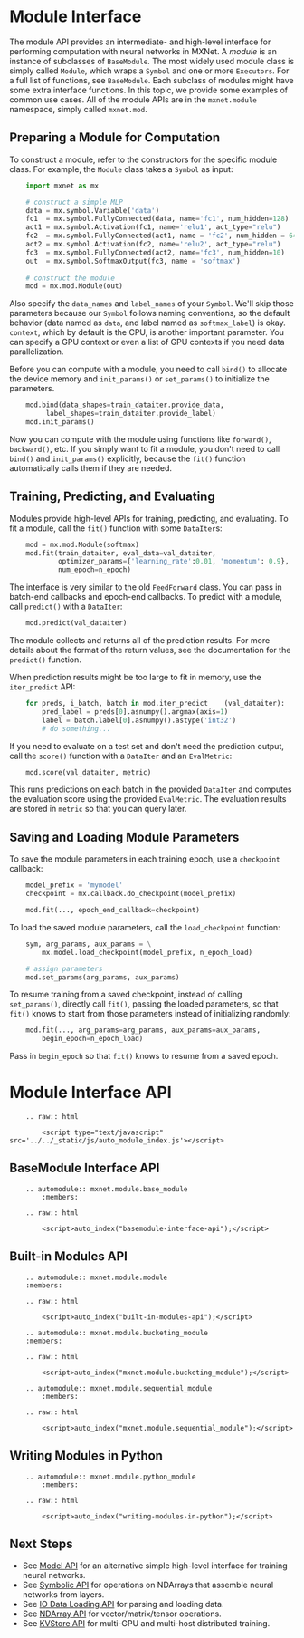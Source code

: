 # Module Interface 
The module API provides an intermediate- and high-level interface for performing computation with neural networks in MXNet. A *module* is an instance of subclasses of `BaseModule`. The most widely used module class is simply called `Module`, which wraps a `Symbol` and one or more `Executors`. For a full list of functions, see  `BaseModule`. 
Each subclass of modules might have some extra interface functions. In this topic, we provide some examples of common use cases. All of the module APIs are in the `mxnet.module` namespace, simply called `mxnet.mod`.

## Preparing a Module for Computation

To construct a module, refer to the constructors for the specific module class. For example, the `Module` class takes a `Symbol` as input:

```python
    import mxnet as mx

    # construct a simple MLP
    data = mx.symbol.Variable('data')
    fc1  = mx.symbol.FullyConnected(data, name='fc1', num_hidden=128)
    act1 = mx.symbol.Activation(fc1, name='relu1', act_type="relu")
    fc2  = mx.symbol.FullyConnected(act1, name = 'fc2', num_hidden = 64)
    act2 = mx.symbol.Activation(fc2, name='relu2', act_type="relu")
    fc3  = mx.symbol.FullyConnected(act2, name='fc3', num_hidden=10)
    out  = mx.symbol.SoftmaxOutput(fc3, name = 'softmax')
 
    # construct the module
    mod = mx.mod.Module(out)
```

Also specify the `data_names` and `label_names` of your `Symbol`. We'll skip those parameters because our `Symbol` follows naming conventions, so the default behavior (data named as `data`, and label named as `softmax_label`) is okay. `context`, which by default is the CPU, is another important parameter. You can specify a GPU context or even a list of GPU contexts if you need data parallelization.

Before you can compute with a module, you need to call `bind()` to allocate the device memory and `init_params()` or `set_params()` to initialize the parameters.

```python
    mod.bind(data_shapes=train_dataiter.provide_data,
         label_shapes=train_dataiter.provide_label)
    mod.init_params()
```

Now you can compute with the module using functions like `forward()`, `backward()`, etc. If you simply want to fit a module, you don't need to call `bind()` and `init_params()` explicitly, because the `fit()` function automatically calls them if they are needed.

## Training, Predicting, and Evaluating

Modules provide high-level APIs for training, predicting, and evaluating. To fit a module, call the `fit()` function with some `DataIter`s:

```python
    mod = mx.mod.Module(softmax)
    mod.fit(train_dataiter, eval_data=val_dataiter,
            optimizer_params={'learning_rate':0.01, 'momentum': 0.9},
            num_epoch=n_epoch)
```

The interface is very similar to the old `FeedForward` class. You can pass in batch-end callbacks and epoch-end callbacks. To predict with a module, call `predict()` with a `DataIter`:

```python
    mod.predict(val_dataiter)
```

The module collects and returns all of the prediction results. For more details about the format of the return values, see the documentation for the `predict()` function. 

When prediction results might be too large to fit in memory, use the `iter_predict` API:

```python
    for preds, i_batch, batch in mod.iter_predict    (val_dataiter):
        pred_label = preds[0].asnumpy().argmax(axis=1)
        label = batch.label[0].asnumpy().astype('int32')
        # do something...
```

If you need to evaluate on a test set and don't need the prediction output, call the `score()` function with a `DataIter` and an `EvalMetric`:

```python
    mod.score(val_dataiter, metric)
```

This runs predictions on each batch in the provided `DataIter` and computes the evaluation score using the provided `EvalMetric`. The evaluation results are stored in `metric` so that you can query later.

## Saving and Loading Module Parameters

To save the module parameters in each training epoch, use a `checkpoint` callback:

```python
    model_prefix = 'mymodel'
    checkpoint = mx.callback.do_checkpoint(model_prefix)

    mod.fit(..., epoch_end_callback=checkpoint)
```

To load the saved module parameters, call the `load_checkpoint` function:

```python
    sym, arg_params, aux_params = \
        mx.model.load_checkpoint(model_prefix, n_epoch_load)

    # assign parameters
    mod.set_params(arg_params, aux_params)
```

To resume training from a saved checkpoint, instead of calling `set_params()`, directly call `fit()`, passing the loaded parameters, so that `fit()` knows to start from those parameters instead of initializing randomly:

```python
    mod.fit(..., arg_params=arg_params, aux_params=aux_params,
        begin_epoch=n_epoch_load)
```

Pass in `begin_epoch` so that `fit()` knows to resume from a saved epoch.


# Module Interface API


```eval_rst
    .. raw:: html

        <script type="text/javascript" src='../../_static/js/auto_module_index.js'></script>
```

## BaseModule Interface API

```eval_rst
    .. automodule:: mxnet.module.base_module
        :members:

    .. raw:: html

        <script>auto_index("basemodule-interface-api");</script>
```

## Built-in Modules API


```eval_rst
    .. automodule:: mxnet.module.module
    :members:

    .. raw:: html

        <script>auto_index("built-in-modules-api");</script>
```

```eval_rst
    .. automodule:: mxnet.module.bucketing_module
    :members:

    .. raw:: html

        <script>auto_index("mxnet.module.bucketing_module");</script>
```

```eval_rst
    .. automodule:: mxnet.module.sequential_module
        :members:

    .. raw:: html

        <script>auto_index("mxnet.module.sequential_module");</script>
```

## Writing Modules in Python


```eval_rst
    .. automodule:: mxnet.module.python_module
        :members:

    .. raw:: html

        <script>auto_index("writing-modules-in-python");</script>
```

## Next Steps
* See [Model API](model.md) for an alternative simple high-level interface for training neural networks.
* See [Symbolic API](symbol.md) for operations on NDArrays that assemble neural networks from layers.
* See [IO Data Loading API](io.md) for parsing and loading data.
* See [NDArray API](ndarray.md) for vector/matrix/tensor operations.
* See [KVStore API](kvstore.md) for multi-GPU and multi-host distributed training.